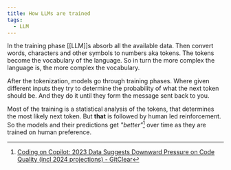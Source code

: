 ```yaml
---
title: How LLMs are trained
tags:
  - LLM
---
```

In the training phase [[LLM]]s absorb all the available data. Then convert words, characters and other symbols to numbers aka tokens. The tokens become the vocabulary of the language. So in turn the more complex the language is, the more complex the vocabulary.

After the tokenization, models go through training phases. Where given different inputs they try to determine the probability of what the next token should be. And they do it until they form the message sent back to you.

Most of the training is a statistical analysis of the tokens, that determines the most likely next token. But **that** is followed by human led reinforcement. So the models and their predictions get _"better"_[^is-it] over time as they are trained on human preference.

[^is-it]: [Coding on Copilot: 2023 Data Suggests Downward Pressure on Code Quality (incl 2024 projections) - GitClear](https://www.gitclear.com/coding_on_copilot_data_shows_ais_downward_pressure_on_code_quality)